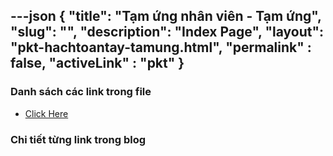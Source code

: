 ---json
{
    "title": "Tạm ứng nhân viên - Tạm ứng",
    "slug": "",
    "description": "Index Page",
    "layout": "pkt-hachtoantay-tamung.html",
    "permalink" : false,
    "activeLink" : "pkt"
}
---


### Danh sách các link trong file
- [Click Here](./blog-list.html)

### Chi tiết từng link trong blog